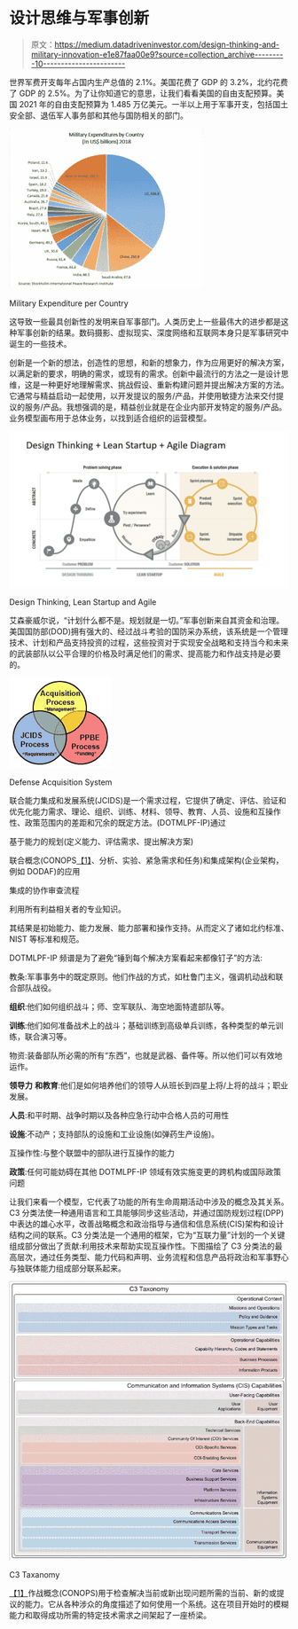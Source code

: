 # 设计思维与军事创新

> 原文：<https://medium.datadriveninvestor.com/design-thinking-and-military-innovation-e1e87faa00e9?source=collection_archive---------10----------------------->

世界军费开支每年占国内生产总值的 2.1%。美国花费了 GDP 的 3.2%，北约花费了 GDP 的 2.5%。为了让你知道它的意思，让我们看看美国的自由支配预算。美国 2021 年的自由支配预算为 1.485 万亿美元。一半以上用于军事开支，包括国土安全部、退伍军人事务部和其他与国防相关的部门。

![](img/b783ecda4d449eb0cb6dca866cb6d3be.png)

Military Expenditure per Country

这导致一些最具创新性的发明来自军事部门。人类历史上一些最伟大的进步都是这种军事创新的结果。数码摄影、虚拟现实、深度网络和互联网本身只是军事研究中诞生的一些技术。

创新是一个新的想法，创造性的思想，和新的想象力，作为应用更好的解决方案，以满足新的要求，明确的需求，或现有的需求。创新中最流行的方法之一是设计思维，这是一种更好地理解需求、挑战假设、重新构建问题并提出解决方案的方法。它通常与精益启动一起使用，以开发提议的服务/产品，并使用敏捷方法来交付提议的服务/产品。我想强调的是，精益创业就是在企业内部开发特定的服务/产品。业务模型画布用于总体业务，以找到适合组织的运营模型。

![](img/8eda678ba18a2385603fe186850543ed.png)

Design Thinking, Lean Startup and Agile

艾森豪威尔说，“计划什么都不是。规划就是一切。”军事创新来自其资金和治理。美国国防部(DOD)拥有强大的、经过战斗考验的国防采办系统，该系统是一个管理技术、计划和产品支持投资的过程，这些投资对于实现安全战略和支持当今和未来的武装部队以公平合理的价格及时满足他们的需求、提高能力和作战支持是必要的。

![](img/0a0c37c5c6abdb30e013d64a4875a90c.png)

Defense Acquisition System

联合能力集成和发展系统(JCIDS)是一个需求过程，它提供了确定、评估、验证和优先化能力需求、理论、组织、训练、材料、领导、教育、人员、设施和互操作性、政策范围内的差距和冗余的既定方法。(DOTMLPF-IP)通过

基于能力的规划(定义能力、评估需求、提出解决方案)

联合概念(CONOPS[【1】](#_ftn1)、分析、实验、紧急需求和任务)和集成架构(企业架构，例如 DODAF)的应用

集成的协作审查流程

利用所有利益相关者的专业知识。

其结果是初始能力、能力发展、能力部署和操作支持。从而定义了诸如北约标准、NIST 等标准和规范。

DOTMLPF-IP 频谱是为了避免“锤到每个解决方案看起来都像钉子”的方法:

教条:军事事务中的既定原则。他们作战的方式，如杜鲁门主义，强调机动战和联合部队战役。

**组织**:他们如何组织战斗；师、空军联队、海空地面特遣部队等。

**训练**:他们如何准备战术上的战斗；基础训练到高级单兵训练，各种类型的单元训练，联合演习等。

物资:装备部队所必需的所有“东西”，也就是武器、备件等。所以他们可以有效地运作。

**领导力** **和教育**:他们是如何培养他们的领导人从班长到四星上将/上将的战斗；职业发展。

**人员**:和平时期、战争时期以及各种应急行动中合格人员的可用性

**设施**:不动产；支持部队的设施和工业设施(如弹药生产设施)。

互操作性:与整个联盟中的部队进行互操作的能力

**政策**:任何可能妨碍在其他 DOTMLPF-IP 领域有效实施变更的跨机构或国际政策问题

让我们来看一个模型，它代表了功能的所有生命周期活动中涉及的概念及其关系。C3 分类法使一种通用语言和工具能够同步这些活动，并通过国防规划过程(DPP)中表达的雄心水平，改善战略概念和政治指导与通信和信息系统(CIS)架构和设计结构之间的联系。C3 分类法是一个通用的框架，它为“互联力量”计划的一个关键组成部分做出了贡献:利用技术来帮助实现互操作性。下图描绘了 C3 分类法的最高层次，通过任务类型、能力代码和声明、业务流程和信息产品将政治和军事野心与独联体能力组成部分联系起来。

![](img/9211dbba49bc67f8c3896787a6a8bad0.png)

C3 Taxanomy

[【1】](#_ftnref1)作战概念(CONOPS)用于检查解决当前或新出现问题所需的当前、新的或提议的能力。它从各种涉众的角度描述了如何使用一个系统。这在项目开始时的模糊能力和取得成功所需的特定技术需求之间架起了一座桥梁。